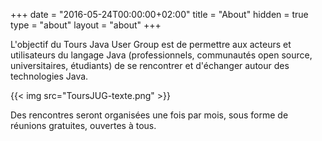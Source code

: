 +++
    date = "2016-05-24T00:00:00+02:00" 
    title = "About" 
    hidden = true 
    type = "about" 
    layout = "about" 
+++


L'objectif du Tours Java User Group est de permettre aux acteurs et utilisateurs du langage Java (professionnels, communautés open source, universitaires, étudiants) de se rencontrer et d'échanger autour des technologies Java.

<!--more-->

{{< img src="ToursJUG-texte.png" >}}

Des rencontres seront organisées une fois par mois, sous forme de réunions gratuites, ouvertes à tous.
